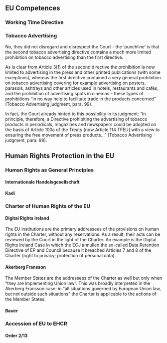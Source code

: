 ## EU Competences

### Working Time Directive

### Tobacco Advertising

No,  they  did  not  disregard  and  disrespect  the  Court  -  the  ‘punchline’  is  that  the  second tobacco advertising directive contains a much more limited prohibition on tobacco advertising than the first directive.  

As is clear from Article 3(1) of the second directive the prohibition is now limited to advertising in the press and other printed publications (with some exceptions), whereas  the  first  directive  contained  a  very  general  prohibition  on  tobacco  advertising covering  for  example  advertising  on  posters,  parasols,  ashtrays  and  other  articles  used  in hotels, restaurants and cafés, and the prohibition of advertising spots in cinemas – these types of  prohibitions  “in  no  way  help  to  facilitate  trade  in  the  products  concerned”  (Tobacco Advertising judgment, para. 99).

In fact, the Court already hinted to this possibility in its judgment: “In principle, therefore, a Directive  prohibiting  the  advertising  of  tobacco  products  in  periodicals,  magazines  and newspapers  could  be  adopted  on  the  basis  of  Article  100a  of  the  Treaty  [now  Article  114 TFEU]   with   a   view   to   ensuring   the   free   movement   of   press   products...”   (Tobacco Advertising judgment, para. 98).

## Human Rights Protection in the EU

### Human Rights as General Principles

#### Internationale Handelsgesellschaft

#### Kadi

### Charter of Human Rights of the EU

#### Digital Rights Ireland

The EU institutions are the primary addressees of the provisions on human rights in the Charter, without any reservations. As a result, their acts can be reviewed by the Court in the light of the Charter. An example is the Digital Rights Ireland Case in which the ECJ annulled the so-called Data Retention Directive of EP and Council because it breached Articles 7 and 8 of the Charter (right to privacy; protection of personal data).

#### Akerberg Fransson

The  Member  States are the addressees of the Charter as well but only when “they are implementing Union law”. This was broadly interpreted in the Akerberg Fransson case: in “all situations governed by European Union law, but not outside such situations” the Charter is applicable to the actions of the Member States.  

#### Bauer

### Accession of EU to EHCR

#### Order 2/13
